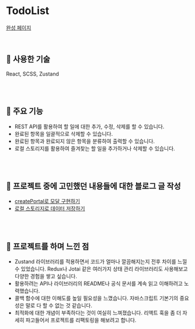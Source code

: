 # TodoList

[완성 페이지](https://my-todolist-henna.vercel.app/)

<br/>

## 🚀 사용한 기술 

React, SCSS, Zustand

<br/>
<br/>

## 🚀 주요 기능

- REST API를 활용하여  할 일에 대한 추가, 수정, 삭제를 할 수 있습니다.
- 완료된 항목을 일괄적으로 삭제할 수 있습니다.
- 완료된 항목과 완료되지 않은 항목을 분류하여 출력할 수 있습니다.
- 로컬 스토리지를 활용하여 즐겨찾는 할 일을 추가하거나 삭제할 수 있습니다.

<br/>
<br/>


## 🚀 프로젝트 중에 고민했던 내용들에 대한 블로그 글 작성

- [createPortal로 모달 구현하기](https://velog.io/@jjnote22/React-%EB%AA%A8%EB%8B%AC-%EB%A7%8C%EB%93%A4%EA%B8%B0)
- [로컬 스토리지로 데이터 저장하기](https://velog.io/@jjnote22/%EB%A1%9C%EC%BB%AC-%EC%8A%A4%ED%86%A0%EB%A6%AC%EC%A7%80%EB%A5%BC-%EC%9D%B4%EC%9A%A9%ED%95%9C-%EC%A6%90%EA%B2%A8%EC%B0%BE%EA%B8%B0-%EA%B8%B0%EB%8A%A5-%EB%A7%8C%EB%93%A4%EA%B8%B0)

<br/>
<br/>

## 🚀 프로젝트를 하며 느낀 점

- Zustand 라이브러리를 적용하면서 코드가 얼마나 깔끔해지는지 전후 차이를 느낄 수 있었습니다. Redux나 Jotai 같은 여러가지 상태 관리 라이브러리도 사용해보고 다양한 경험을 쌓고 싶습니다.
- 활용하려는 API나 라이브러리의 README나 공식 문서를 계속 읽고 이해하려고 노력했습니다.
- 콜백 함수에 대한 이해도를 높일 필요성을 느꼈습니다. 자바스크립트 기본기의 중요성은 말로 다 할 수 없는 것 같습니다. 
- 최적화에 대한 개념이 부족하다는 것이 여실히 느껴졌습니다. 리액트 훅을 좀 더 자세히 파고들어서 프로젝트를 리팩토링을 해보려고 합니다.

